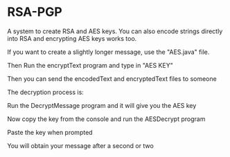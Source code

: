 # RSA-PGP
A system to create RSA and AES keys. You can also encode strings directly into RSA and encrypting AES keys works too.

If you want to create a slightly longer message, use the "AES.java" file.

Then Run the encryptText program and type in "AES KEY"

Then you can send the encodedText and encryptedText files to someone


The decryption process is:

Run the DecryptMessage program and it will give you the AES key

Now copy the key from the console and run the AESDecrypt program

Paste the key when prompted

You will obtain your message after a second or two
